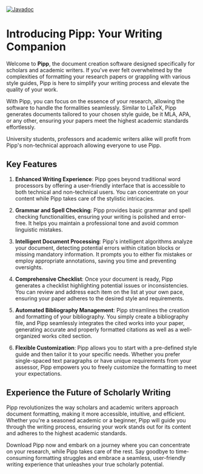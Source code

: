 [![Javadoc](https://img.shields.io/badge/JavaDoc-Online-green)](https://gingaabread.github.io/Pipp/javadoc/)

# Introducing Pipp: Your Writing Companion

Welcome to **Pipp**, the document creation software designed specifically for scholars and academic writers. If you've ever felt overwhelmed by the complexities of formatting your research papers or grappling with various style guides, Pipp is here to simplify your writing process and elevate the quality of your work.

With Pipp, you can focus on the essence of your research, allowing the software to handle the formalities seamlessly. Similar to LaTeX, Pipp generates documents tailored to your chosen style guide, be it MLA, APA, or any other, ensuring your papers meet the highest academic standards effortlessly.

University students, professors and academic writers alike will profit from Pipp's non-technical approach allowing everyone to use Pipp.

## Key Features

1. **Enhanced Writing Experience**: Pipp goes beyond traditional word processors by offering a user-friendly interface that is accessible to both technical and non-technical users. You can concentrate on your content while Pipp takes care of the stylistic intricacies.

2. **Grammar and Spell Checking**: Pipp provides basic grammar and spell checking functionalities, ensuring your writing is polished and error-free. It helps you maintain a professional tone and avoid common linguistic mistakes.

3. **Intelligent Document Processing**: Pipp's intelligent algorithms analyze your document, detecting potential errors within citation blocks or missing mandatory information. It prompts you to either fix mistakes or employ appropriate annotations, saving you time and preventing oversights.

4. **Comprehensive Checklist**: Once your document is ready, Pipp generates a checklist highlighting potential issues or inconsistencies. You can review and address each item on the list at your own pace, ensuring your paper adheres to the desired style and requirements.

5. **Automated Bibliography Management**: Pipp streamlines the creation and formatting of your bibliography. You simply create a bibliography file, and Pipp seamlessly integrates the cited works into your paper, generating accurate and properly formatted citations as well as a well-organized works cited section.

6. **Flexible Customization**: Pipp allows you to start with a pre-defined style guide and then tailor it to your specific needs. Whether you prefer single-spaced text paragraphs or have unique requirements from your assessor, Pipp empowers you to freely customize the formatting to meet your expectations.

## Experience the Future of Scholarly Writing

Pipp revolutionizes the way scholars and academic writers approach document formatting, making it more accessible, intuitive, and efficient. Whether you're a seasoned academic or a beginner, Pipp will guide you through the writing process, ensuring your work stands out for its content and adheres to the highest academic standards.

Download Pipp now and embark on a journey where you can concentrate on your research, while Pipp takes care of the rest. Say goodbye to time-consuming formatting struggles and embrace a seamless, user-friendly writing experience that unleashes your true scholarly potential.

